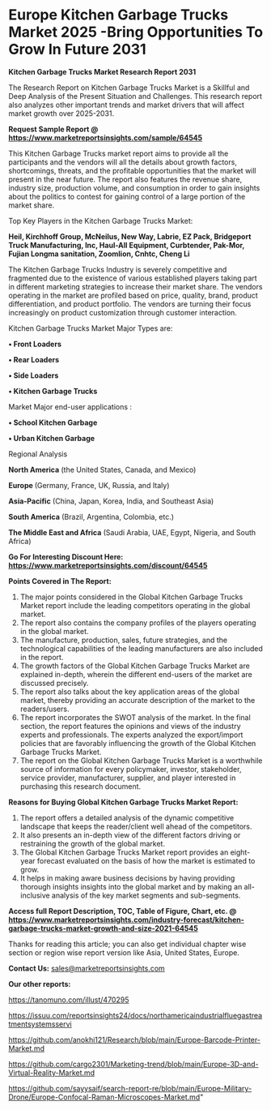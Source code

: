 # Europe Kitchen Garbage Trucks Market 2025 -Bring Opportunities To Grow In Future 2031

<strong>Kitchen Garbage Trucks Market Research Report 2031</strong>

The Research Report on Kitchen Garbage Trucks Market is a Skillful and Deep Analysis of the Present Situation and Challenges. This research report also analyzes other important trends and market drivers that will affect market growth over 2025-2031.

<strong>Request Sample Report @ <a href=https://www.marketreportsinsights.com/sample/64545>https://www.marketreportsinsights.com/sample/64545</a></strong>

This Kitchen Garbage Trucks market report aims to provide all the participants and the vendors will all the details about growth factors, shortcomings, threats, and the profitable opportunities that the market will present in the near future. The report also features the revenue share, industry size, production volume, and consumption in order to gain insights about the politics to contest for gaining control of a large portion of the market share.

Top Key Players in the Kitchen Garbage Trucks Market:

<strong>Heil, Kirchhoff Group, McNeilus, New Way, Labrie, EZ Pack, Bridgeport Truck Manufacturing, Inc, Haul-All Equipment, Curbtender, Pak-Mor, Fujian Longma sanitation, Zoomlion, Cnhtc, Cheng Li</strong>

The Kitchen Garbage Trucks Industry is severely competitive and fragmented due to the existence of various established players taking part in different marketing strategies to increase their market share. The vendors operating in the market are profiled based on price, quality, brand, product differentiation, and product portfolio. The vendors are turning their focus increasingly on product customization through customer interaction.

Kitchen Garbage Trucks Market Major Types are:

<strong>• Front Loaders

• Rear Loaders

• Side Loaders

• Kitchen Garbage Trucks</strong>

Market Major end-user applications :

<strong>• School Kitchen Garbage

• Urban Kitchen Garbage</strong>

Regional Analysis

</u><strong><b>North America</b></strong> (the United States, Canada, and Mexico)

<strong><b>Europe </b></strong>(Germany, France, UK, Russia, and Italy)

<strong><b>Asia-Pacific</b></strong> (China, Japan, Korea, India, and Southeast Asia)

<strong><b>South America</b></strong> (Brazil, Argentina, Colombia, etc.)

<strong><b>The Middle East and Africa</b></strong> (Saudi Arabia, UAE, Egypt, Nigeria, and South Africa)

<strong>Go For Interesting Discount Here: <a href=https://www.marketreportsinsights.com/discount/64545>https://www.marketreportsinsights.com/discount/64545</a></strong>

<strong>Points Covered in The Report:</strong>
<ol>
  <li>The major points considered in the Global Kitchen Garbage Trucks Market report include the leading competitors operating in the global market.</li>
  <li>The report also contains the company profiles of the players operating in the global market.</li>
  <li>The manufacture, production, sales, future strategies, and the technological capabilities of the leading manufacturers are also included in the report.</li>
  <li>The growth factors of the Global Kitchen Garbage Trucks Market are explained in-depth, wherein the different end-users of the market are discussed precisely.</li>
  <li>The report also talks about the key application areas of the global market, thereby providing an accurate description of the market to the readers/users.</li>
  <li>The report incorporates the SWOT analysis of the market. In the final section, the report features the opinions and views of the industry experts and professionals. The experts analyzed the export/import policies that are favorably influencing the growth of the Global Kitchen Garbage Trucks Market.</li>
  <li>The report on the Global Kitchen Garbage Trucks Market is a worthwhile source of information for every policymaker, investor, stakeholder, service provider, manufacturer, supplier, and player interested in purchasing this research document.</li>
</ol>
<strong>Reasons for Buying Global Kitchen Garbage Trucks Market Report:</strong>

<ol>
  <li>The report offers a detailed analysis of the dynamic competitive landscape that keeps the reader/client well ahead of the competitors.</li>
  <li>It also presents an in-depth view of the different factors driving or restraining the growth of the global market.</li>
  <li>The Global Kitchen Garbage Trucks Market report provides an eight-year forecast evaluated on the basis of how the market is estimated to grow.</li>
  <li>It helps in making aware business decisions by having providing thorough insights insights into the global market and by making an all-inclusive analysis of the key market segments and sub-segments.</li>
</ol>
<strong>Access full Report Description, TOC, Table of Figure, Chart, etc. @ <a href=https://www.marketreportsinsights.com/industry-forecast/kitchen-garbage-trucks-market-growth-and-size-2021-64545>https://www.marketreportsinsights.com/industry-forecast/kitchen-garbage-trucks-market-growth-and-size-2021-64545</a></strong>


Thanks for reading this article; you can also get individual chapter wise section or region wise report version like Asia, United States, Europe.

<strong>Contact Us:</strong>
sales@marketreportsinsights.com

<strong>Our other reports:</strong>

<a href=https://tanomuno.com/illust/470295>https://tanomuno.com/illust/470295</a>

<a href=https://issuu.com/reportsinsights24/docs/northamericaindustrialfluegastreatmentsystemsservi>https://issuu.com/reportsinsights24/docs/northamericaindustrialfluegastreatmentsystemsservi</a>

<a href=https://github.com/anokhi121/Research/blob/main/Europe-Barcode-Printer-Market.md>https://github.com/anokhi121/Research/blob/main/Europe-Barcode-Printer-Market.md</a>

<a href=https://github.com/cargo2301/Marketing-trend/blob/main/Europe-3D-and-Virtual-Reality-Market.md>https://github.com/cargo2301/Marketing-trend/blob/main/Europe-3D-and-Virtual-Reality-Market.md</a>

<a href=https://github.com/sayysaif/search-report-re/blob/main/Europe-Military-Drone/Europe-Confocal-Raman-Microscopes-Market.md>https://github.com/sayysaif/search-report-re/blob/main/Europe-Military-Drone/Europe-Confocal-Raman-Microscopes-Market.md</a>"

